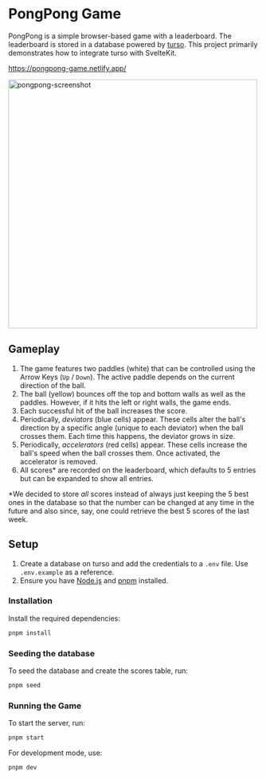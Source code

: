 # PongPong Game

PongPong is a simple browser-based game with a leaderboard. The leaderboard is stored in a database powered by [turso](https://turso.tech/). This project primarily demonstrates how to integrate turso with SvelteKit.

<https://pongpong-game.netlify.app/>

<img width="500" alt="pongpong-screenshot" src="https://github.com/user-attachments/assets/0026e872-8a80-4dc9-9013-eecb0e53286d" />

## Gameplay

1. The game features two paddles (white) that can be controlled using the Arrow Keys (`Up` / `Down`). The active paddle depends on the current direction of the ball.
2. The ball (yellow) bounces off the top and bottom walls as well as the paddles. However, if it hits the left or right walls, the game ends.
3. Each successful hit of the ball increases the score.
4. Periodically, _deviators_ (blue cells) appear. These cells alter the ball's direction by a specific angle (unique to each deviator) when the ball crosses them. Each time this happens, the deviator grows in size.
5. Periodically, _accelerators_ (red cells) appear. These cells increase the ball's speed when the ball crosses them. Once activated, the accelerator is removed.
6. All scores\* are recorded on the leaderboard, which defaults to 5 entries but can be expanded to show all entries.

\*We decided to store _all_ scores instead of always just keeping the 5 best ones in the database so that the number can be changed at any time in the future and also since, say, one could retrieve the best 5 scores of the last week.

## Setup

1. Create a database on turso and add the credentials to a `.env` file. Use `.env.example` as a reference.
2. Ensure you have [Node.js](https://nodejs.org) and [pnpm](https://pnpm.io/) installed.

### Installation

Install the required dependencies:

```bash
pnpm install
```

### Seeding the database

To seed the database and create the scores table, run:

```bash
pnpm seed
```

### Running the Game

To start the server, run:

```bash
pnpm start
```

For development mode, use:

```bash
pnpm dev
```
